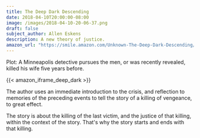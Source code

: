 ```yaml
---
title: The Deep Dark Descending
date: 2018-04-10T20:00:00-08:00
image: /images/2018-04-10-20-06-37.png
draft: false
subject_author: Allen Eskens
description: A new theory of justice.
amazon_url: "https://smile.amazon.com/Unknown-The-Deep-Dark-Descending/dp/B075RBSRT6/ref=tmm_aud_swatch_0?_encoding=UTF8&qid=&sr=&dpID=516ZGFwk%252BIL&preST=_SX342_QL70_&dpSrc=detail"
---
```


Plot: A Minneapolis detective pursues the men, or was recently revealed, killed his wife five years before.

{{< amazon_iframe_deep_dark >}}

The author uses an immediate introduction to the crisis, and reflection to memories of the preceding events to tell the story of a killing of vengeance, to great effect.


The story is about the killing of the last victim, and the justice of that killing, within the context of the story. That's why the story starts and ends with that killing. 


